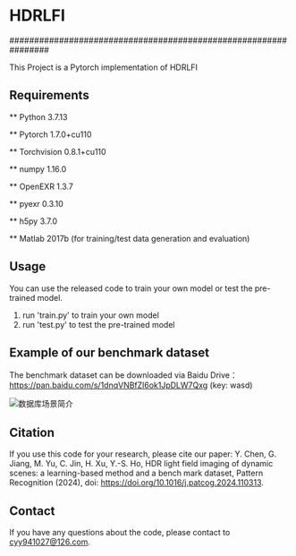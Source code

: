 # HDRLFI
################################################################

This Project is a Pytorch implementation of HDRLFI

## Requirements
** Python  3.7.13

** Pytorch  1.7.0+cu110

** Torchvision  0.8.1+cu110

** numpy  1.16.0 

** OpenEXR  1.3.7

** pyexr  0.3.10

** h5py  3.7.0

** Matlab  2017b (for training/test data generation and evaluation)

## Usage
You can use the released code to train your own model or test the pre-trained model.

1. run 'train.py' to train your own model
2. run 'test.py' to test the pre-trained model

## Example of our benchmark dataset

The benchmark dataset can be downloaded  via Baidu Drive：https://pan.baidu.com/s/1dnqVNBfZl6ok1JpDLW7Qxg (key: wasd)

![数据库场景简介](https://github.com/YeyaoChen/HDRLFI/assets/75985087/f9975ae2-0119-4f62-88b0-879acb910f34)

## Citation
If you use this code for your research, please cite our paper:
Y. Chen, G. Jiang, M. Yu, C. Jin, H. Xu, Y.-S. Ho, HDR light field imaging of dynamic scenes: a learning-based method and a bench
mark dataset, Pattern Recognition (2024), doi: https://doi.org/10.1016/j.patcog.2024.110313.

## Contact
If you have any questions about the code, please contact to cyy941027@126.com.




